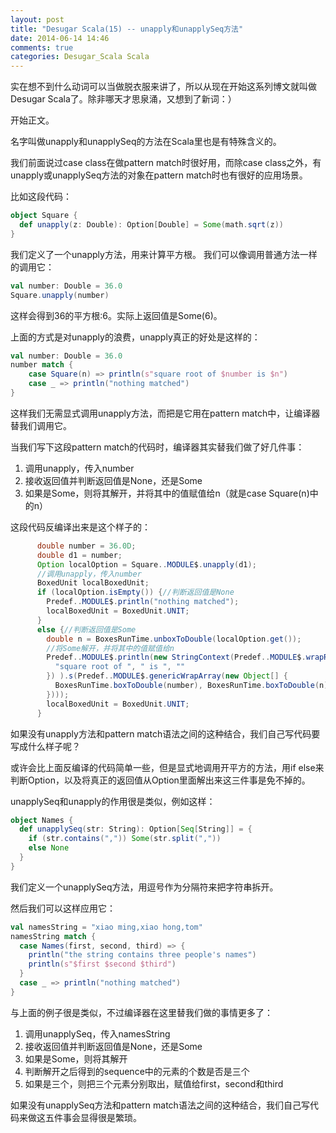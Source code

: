 ```yaml
---
layout: post
title: "Desugar Scala(15) -- unapply和unapplySeq方法"
date: 2014-06-14 14:46
comments: true
categories: Desugar_Scala Scala
---
```

实在想不到什么动词可以当做脱衣服来讲了，所以从现在开始这系列博文就叫做Desugar Scala了。除非哪天才思泉涌，又想到了新词：）

开始正文。

名字叫做unapply和unapplySeq的方法在Scala里也是有特殊含义的。

我们前面说过case class在做pattern match时很好用，而除case class之外，有unapply或unapplySeq方法的对象在pattern match时也有很好的应用场景。

比如这段代码：

```scala
object Square {
  def unapply(z: Double): Option[Double] = Some(math.sqrt(z))
}
```

我们定义了一个unapply方法，用来计算平方根。
我们可以像调用普通方法一样的调用它：

```scala
val number: Double = 36.0
Square.unapply(number)
```

这样会得到36的平方根:6。实际上返回值是Some(6)。

上面的方式是对unapply的浪费，unapply真正的好处是这样的：

```scala
val number: Double = 36.0
number match {
	case Square(n) => println(s"square root of $number is $n")
	case _ => println("nothing matched")
}
```

这样我们无需显式调用unapply方法，而把是它用在pattern match中，让编译器替我们调用它。

当我们写下这段pattern match的代码时，编译器其实替我们做了好几件事：

1. 调用unapply，传入number
2. 接收返回值并判断返回值是None，还是Some
3. 如果是Some，则将其解开，并将其中的值赋值给n（就是case Square(n)中的n）

这段代码反编译出来是这个样子的：

```java
	  double number = 36.0D;
      double d1 = number;
      Option localOption = Square..MODULE$.unapply(d1);
      //调用unapply，传入number
      BoxedUnit localBoxedUnit;
      if (localOption.isEmpty()) {//判断返回值是None
        Predef..MODULE$.println("nothing matched");
        localBoxedUnit = BoxedUnit.UNIT;
      }
      else {//判断返回值是Some
        double n = BoxesRunTime.unboxToDouble(localOption.get());
        //将Some解开，并将其中的值赋值给n
        Predef..MODULE$.println(new StringContext(Predef..MODULE$.wrapRefArray((Object[]) new String[] {
          "square root of ", " is ", ""
        }) ).s(Predef..MODULE$.genericWrapArray(new Object[] {
          BoxesRunTime.boxToDouble(number), BoxesRunTime.boxToDouble(n)
        })));
        localBoxedUnit = BoxedUnit.UNIT;
      }
```

如果没有unapply方法和pattern match语法之间的这种结合，我们自己写代码要写成什么样子呢？

或许会比上面反编译的代码简单一些，但是显式地调用开平方的方法，用if else来判断Option，以及将真正的返回值从Option里面解出来这三件事是免不掉的。

unapplySeq和unapply的作用很是类似，例如这样：

```scala
object Names {
  def unapplySeq(str: String): Option[Seq[String]] = {
    if (str.contains(",")) Some(str.split(","))
    else None
  }
}
```

我们定义一个unapplySeq方法，用逗号作为分隔符来把字符串拆开。

然后我们可以这样应用它：

```scala
val namesString = "xiao ming,xiao hong,tom"
namesString match {
  case Names(first, second, third) => {
    println("the string contains three people's names")
    println(s"$first $second $third")
  }
  case _ => println("nothing matched")
}
```

与上面的例子很是类似，不过编译器在这里替我们做的事情更多了：

1. 调用unapplySeq，传入namesString
2. 接收返回值并判断返回值是None，还是Some
3. 如果是Some，则将其解开
4. 判断解开之后得到的sequence中的元素的个数是否是三个
5. 如果是三个，则把三个元素分别取出，赋值给first，second和third

如果没有unapplySeq方法和pattern match语法之间的这种结合，我们自己写代码来做这五件事会显得很是繁琐。
